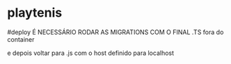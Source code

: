 # playtenis



#deploy
É NECESSÁRIO RODAR AS MIGRATIONS COM O FINAL .TS fora do container 

e depois voltar para .js com o host definido para localhost 
